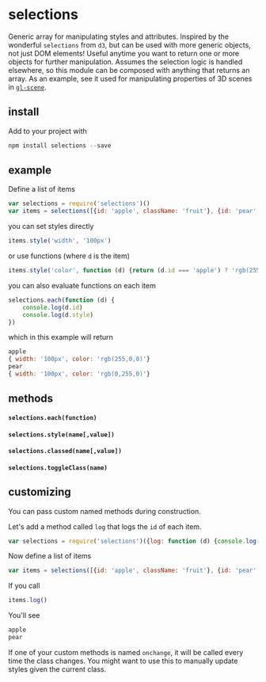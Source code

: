 # selections

Generic array for manipulating styles and attributes. Inspired by the wonderful `selections` from `d3`, but can be used with more generic objects, not just DOM elements! Useful anytime you want to return one or more objects for further manipulation. Assumes the selection logic is handled elsewhere, so this module can be composed with anything that returns an array. As an example, see it used for manipulating properties of 3D scenes in [`gl-scene`](http://github.com/freeman-lab/gl-scene).

## install

Add to your project with

```javascript
npm install selections --save
```

## example

Define a list of items

```javascript
var selections = require('selections')()
var items = selections([{id: 'apple', className: 'fruit'}, {id: 'pear', className: 'fruit'}])
```

you can set styles directly

```javascript
items.style('width', '100px')
```

or use functions (where `d` is the item)

```javascript
items.style('color', function (d) {return (d.id === 'apple') ? 'rgb(255,0,0)' : 'rgb(0,255,0)'})
```

you can also evaluate functions on each item

```javascript
selections.each(function (d) {
	console.log(d.id)
	console.log(d.style)
})
```

which in this example will return

```javascript
apple
{ width: '100px', color: 'rgb(255,0,0)'}
pear
{ width: '100px', color: 'rgb(0,255,0)'}
````

## methods

#### `selections.each(function)`

#### `selections.style(name[,value])`

#### `selections.classed(name[,value])`

#### `selections.toggleClass(name)`

## customizing

You can pass custom named methods during construction. 

Let's add a method called `log` that logs the `id` of each item.

```javascript
var selections = require('selections')({log: function (d) {console.log(d.id)}})
```

Now define a list of items

```javascript
var items = selections([{id: 'apple', className: 'fruit'}, {id: 'pear', className: 'fruit'}])
```

If you call

```javascript
items.log()
```

You'll see

```javascript
apple
pear
```

If one of your custom methods is named `onchange`, it will be called every time the class changes. You might want to use this to manually update styles given the current class.

